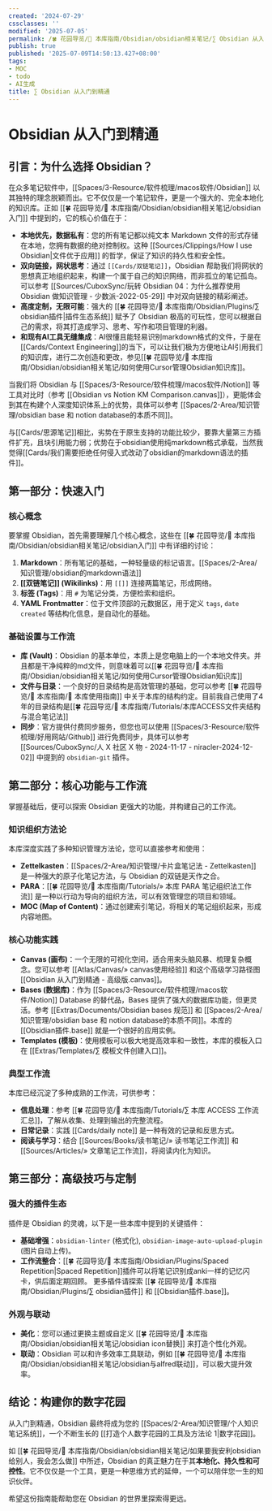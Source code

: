 ```yaml
---
created: '2024-07-29'
cssclasses: ''
modified: '2025-07-05'
permalink: /🍀 花园导览/🧰 本库指南/Obsidian/obsidian相关笔记/∑ Obsidian 从入门到精通.md
publish: true
published: '2025-07-09T14:50:13.427+08:00'
tags:
- MOC
- todo
- AI生成
title: ∑ Obsidian 从入门到精通
---
```

# Obsidian 从入门到精通


## 引言：为什么选择 Obsidian？

在众多笔记软件中，[[Spaces/3-Resource/软件梳理/macos软件/Obsidian]] 以其独特的理念脱颖而出。它不仅仅是一个笔记软件，更是一个强大的、完全本地化的知识库。正如 [[🍀 花园导览/🧰 本库指南/Obsidian/obsidian相关笔记/obsidian入门]] 中提到的，它的核心价值在于：

- **本地优先，数据私有**：您的所有笔记都以纯文本 Markdown 文件的形式存储在本地，您拥有数据的绝对控制权。这种 [[Sources/Clippings/How I use Obsidian\|文件优于应用]] 的哲学，保证了知识的持久性和安全性。
- **双向链接，网状思考**：通过 `[[Cards/双链笔记]]`，Obsidian 帮助我们将网状的思想真正地组织起来，构建一个属于自己的知识网络，而非孤立的笔记孤岛。可以参考 [[Sources/CuboxSync/玩转 Obsidian 04：为什么推荐使用 Obsidian 做知识管理 - 少数派-2022-05-29]] 中对双向链接的精彩阐述。
- **高度定制，无限可能**：强大的 [[🍀 花园导览/🧰 本库指南/Obsidian/Plugins/∑ obsidian插件\|插件生态系统]] 赋予了 Obsidian 极高的可玩性，您可以根据自己的需求，将其打造成学习、思考、写作和项目管理的利器。
- **和现有AI工具无缝集成**：AI很懂且能轻易识别markdown格式的文件，于是在[[Cards/Context Engineering]]的当下，可以让我们极为方便地让AI引用我们的知识库，进行二次创造和更改，参见[[🍀 花园导览/🧰 本库指南/Obsidian/obsidian相关笔记/如何使用Cursor管理Obsidian知识库]]。

当我们将 Obsidian 与 [[Spaces/3-Resource/软件梳理/macos软件/Notion]] 等工具对比时（参考 [[Obsidian vs Notion KM Comparison.canvas]]），更能体会到其在构建个人深度知识体系上的优势，具体可以参考 [[Spaces/2-Area/知识管理/obsidian base 和 notion database的本质不同]]。

与[[Cards/思源笔记]]相比，劣势在于原生支持的功能比较少，要靠大量第三方插件扩充，且块引用能力弱；优势在于obsidian使用纯markdown格式承载，当然我觉得[[Cards/我们需要拒绝任何侵入式改动了obsidian的markdown语法的插件]]。

## 第一部分：快速入门

### 核心概念

要掌握 Obsidian，首先需要理解几个核心概念，这些在 [[🍀 花园导览/🧰 本库指南/Obsidian/obsidian相关笔记/obsidian入门]] 中有详细的讨论：

1. **Markdown**：所有笔记的基础，一种轻量级的标记语言。[[Spaces/2-Area/知识管理/obsidian的markdown语法]]
2. **[[双链笔记]] (Wikilinks)**：用 `[[]]` 连接两篇笔记，形成网络。
3. **标签 (Tags)**：用 `#` 为笔记分类，方便检索和组织。
4. **YAML Frontmatter**：位于文件顶部的元数据区，用于定义 `tags`, `date created` 等结构化信息，是自动化的基础。

### 基础设置与工作流

- **库 (Vault)**：Obsidian 的基本单位，本质上是您电脑上的一个本地文件夹。并且都是干净纯粹的md文件，则意味着可以[[🍀 花园导览/🧰 本库指南/Obsidian/obsidian相关笔记/如何使用Cursor管理Obsidian知识库]]
- **文件与目录**：一个良好的目录结构是高效管理的基础，您可以参考 [[🍀 花园导览/🧰 本库指南/🧰 本库使用指南]] 中关于本库的结构约定。目前我自己使用了4年的目录结构是[[🍀 花园导览/🧰 本库指南/Tutorials/本库ACCESS文件夹结构与混合笔记法]]
- **同步**：官方提供付费同步服务，但您也可以使用 [[Spaces/3-Resource/软件梳理/好用网站/Github]] 进行免费同步，具体可以参考 [[Sources/CuboxSync/人 X 社区 X 物 - 2024-11-17 - niracler-2024-12-02]] 中提到的 `obsidian-git` 插件。

## 第二部分：核心功能与工作流

掌握基础后，便可以探索 Obsidian 更强大的功能，并构建自己的工作流。

### 知识组织方法论

本库深度实践了多种知识管理方法论，您可以直接参考和使用：

- **Zettelkasten**：[[Spaces/2-Area/知识管理/卡片盒笔记法 - Zettelkasten]] 是一种强大的原子化笔记方法，与 Obsidian 的双链是天作之合。
- **PARA**：[[🍀 花园导览/🧰 本库指南/Tutorials/» 本库 PARA 笔记组织法工作流]] 是一种以行动为导向的组织方法，可以有效管理您的项目和领域。
- **MOC (Map of Content)**：通过创建索引笔记，将相关的笔记组织起来，形成内容地图。

### 核心功能实践

- **Canvas (画布)**：一个无限的可视化空间，适合用来头脑风暴、梳理复杂概念。您可以参考 [[Atlas/Canvas/» canvas使用经验]] 和这个高级学习路径图 [[Obsidian 从入门到精通 - 高级版.canvas]]。
- **Bases (数据库)**：作为 [[Spaces/3-Resource/软件梳理/macos软件/Notion]] Database 的替代品，Bases 提供了强大的数据库功能，但更灵活。参考 [[Extras/Documents/Obsidian bases 规范]] 和 [[Spaces/2-Area/知识管理/obsidian base 和 notion database的本质不同]]。本库的 [[Obsidian插件.base]] 就是一个很好的应用实例。
- **Templates (模板)**：使用模板可以极大地提高效率和一致性，本库的模板入口在 [[Extras/Templates/∑ 模板文件创建入口]]。

### 典型工作流

本库已经沉淀了多种成熟的工作流，可供参考：

- **信息处理**：参考 [[🍀 花园导览/🧰 本库指南/Tutorials/∑ 本库 ACCESS 工作流汇总]]，了解从收集、处理到输出的完整流程。
- **日常记录**：实践 [[Cards/daily note]] 是一种有效的记录和反思方式。
- **阅读与学习**：结合 [[Sources/Books/读书笔记/» 读书笔记工作流]] 和 [[Sources/Articles/» 文章笔记工作流]]，将阅读内化为知识。

## 第三部分：高级技巧与定制

### 强大的插件生态

插件是 Obsidian 的灵魂，以下是一些本库中提到的关键插件：

- **基础增强**：`obsidian-linter` (格式化), `obsidian-image-auto-upload-plugin` (图片自动上传)。
- **工作流整合**：[[🍀 花园导览/🧰 本库指南/Obsidian/Plugins/Spaced Repetition\|Spaced Repetition]]插件可以将笔记识别成anki一样的记忆闪卡，供后面定期回顾。
更多插件请探索 [[🍀 花园导览/🧰 本库指南/Obsidian/Plugins/∑ obsidian插件]] 和 [[Obsidian插件.base]]。

### 外观与联动

- **美化**：您可以通过更换主题或自定义 [[🍀 花园导览/🧰 本库指南/Obsidian/obsidian相关笔记/obsidian icon替换]] 来打造个性化外观。
- **联动**：Obsidian 可以和许多效率工具联动，例如 [[🍀 花园导览/🧰 本库指南/Obsidian/obsidian相关笔记/obsidian与alfred联动]]，可以极大提升效率。

## 结论：构建你的数字花园

从入门到精通，Obsidian 最终将成为您的 [[Spaces/2-Area/知识管理/个人知识笔记系统]]，一个不断生长的 [[打造个人数字花园的工具及方法论 1\|数字花园]]。

如 [[🍀 花园导览/🧰 本库指南/Obsidian/obsidian相关笔记/如果要我安利obsidian给别人，我会怎么做]] 中所述，Obsidian 的真正魅力在于其**本地化、持久性和可控性**。它不仅仅是一个工具，更是一种思维方式的延伸，一个可以陪伴您一生的知识伙伴。

希望这份指南能帮助您在 Obsidian 的世界里探索得更远。
